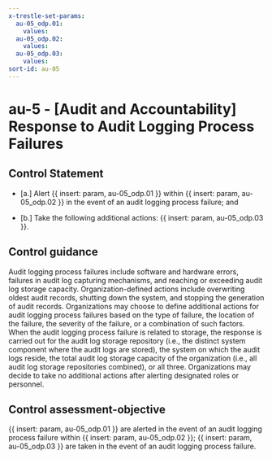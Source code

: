 ```yaml
---
x-trestle-set-params:
  au-05_odp.01:
    values:
  au-05_odp.02:
    values:
  au-05_odp.03:
    values:
sort-id: au-05
---
```


# au-5 - \[Audit and Accountability\] Response to Audit Logging Process Failures

## Control Statement

- \[a.\] Alert {{ insert: param, au-05_odp.01 }} within {{ insert: param, au-05_odp.02 }} in the event of an audit logging process failure; and

- \[b.\] Take the following additional actions: {{ insert: param, au-05_odp.03 }}.

## Control guidance

Audit logging process failures include software and hardware errors, failures in audit log capturing mechanisms, and reaching or exceeding audit log storage capacity. Organization-defined actions include overwriting oldest audit records, shutting down the system, and stopping the generation of audit records. Organizations may choose to define additional actions for audit logging process failures based on the type of failure, the location of the failure, the severity of the failure, or a combination of such factors. When the audit logging process failure is related to storage, the response is carried out for the audit log storage repository (i.e., the distinct system component where the audit logs are stored), the system on which the audit logs reside, the total audit log storage capacity of the organization (i.e., all audit log storage repositories combined), or all three. Organizations may decide to take no additional actions after alerting designated roles or personnel.

## Control assessment-objective

{{ insert: param, au-05_odp.01 }} are alerted in the event of an audit logging process failure within {{ insert: param, au-05_odp.02 }};
{{ insert: param, au-05_odp.03 }} are taken in the event of an audit logging process failure.

